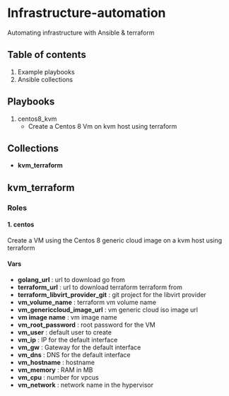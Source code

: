 # Infrastructure-automation
 Automating infrastructure with Ansible & terraform
## Table of contents
1. Example playbooks
2. Ansible collections

## Playbooks
1. centos8_kvm
    - Create a Centos 8 Vm on kvm host using terraform
## Collections
 - **kvm_terraform**
## kvm_terraform
### Roles
####    1. **centos**
Create a VM using the Centos 8 generic cloud image on a kvm host using terraform  
#### Vars
- **golang_url** : url to download go from
- **terraform_url** : url to download terraform terraform from
- **terraform_libvirt_provider_git** : git project for the libvirt provider
- **vm_volume_name** : terraform vm volume name
- **vm_genericcloud_image_url** : vm generic cloud iso image url
- **vm image name** : vm image name
- **vm_root_password** : root password for the VM
- **vm_user** : default user to create
- **vm_ip** : IP for the default interface
- **vm_gw** : Gateway for the default interface
- **vm_dns** : DNS for the default interface
- **vm_hostname** : hostname
- **vm_memory** : RAM in MB
- **vm_cpu** : number for vpcus
- **vm_network** : network name in the hypervisor
